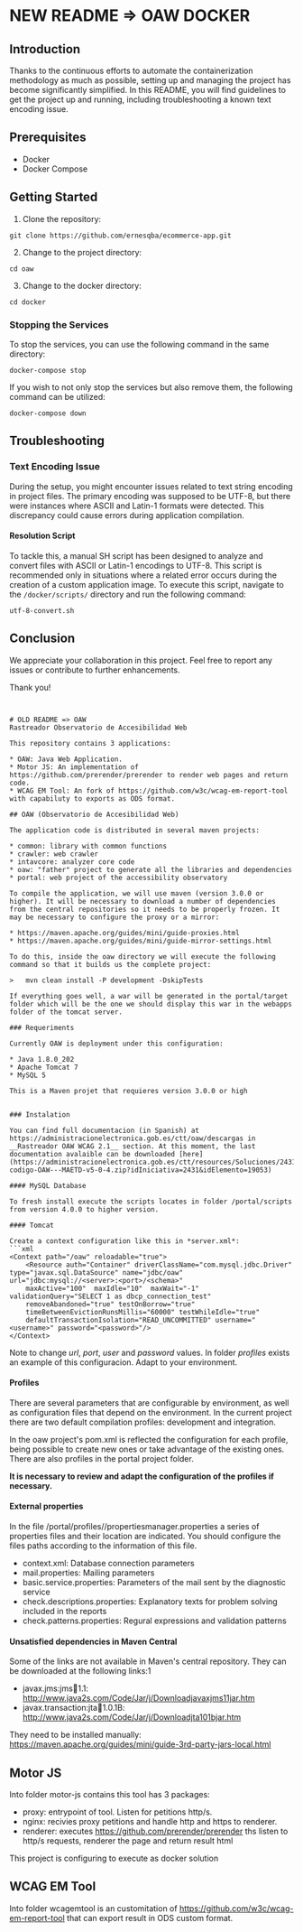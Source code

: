 # NEW README => OAW DOCKER

## Introduction

Thanks to the continuous efforts to automate the containerization methodology as much as possible, setting up and managing the project has become significantly simplified. In this README, you will find guidelines to get the project up and running, including troubleshooting a known text encoding issue.

## Prerequisites

- Docker
- Docker Compose

## Getting Started

1. Clone the repository:

```
git clone https://github.com/ernesqba/ecommerce-app.git
```

2. Change to the project directory:
```
cd oaw
```

3. Change to the docker directory:

```
cd docker
```

### Stopping the Services

To stop the services, you can use the following command in the same directory:

```
docker-compose stop
```

If you wish to not only stop the services but also remove them, the following command can be utilized:

```
docker-compose down
```

## Troubleshooting

### Text Encoding Issue

During the setup, you might encounter issues related to text string encoding in project files. The primary encoding was supposed to be UTF-8, but there were instances where ASCII and Latin-1 formats were detected. This discrepancy could cause errors during application compilation.

#### Resolution Script

To tackle this, a manual SH script has been designed to analyze and convert files with ASCII or Latin-1 encodings to UTF-8. This script is recommended only in situations where a related error occurs during the creation of a custom application image. To execute this script, navigate to the `/docker/scripts/` directory and run the following command:

```
utf-8-convert.sh
```

## Conclusion

We appreciate your collaboration in this project. Feel free to report any issues or contribute to further enhancements.

Thank you!
```


# OLD README => OAW
Rastreador Observatorio de Accesibilidad Web

This repository contains 3 applications:

* OAW: Java Web Application.
* Motor JS: An implementation of https://github.com/prerender/prerender to render web pages and return code.
* WCAG EM Tool: An fork of https://github.com/w3c/wcag-em-report-tool with capabiluty to exports as ODS format.

## OAW (Observatorio de Accesibilidad Web)

The application code is distributed in several maven projects:

* common: library with common functions
* crawler: web crawler
* intavcore: analyzer core code
* oaw: "father" project to generate all the libraries and dependencies
* portal: web project of the accessibility observatory

To compile the application, we will use maven (version 3.0.0 or higher). It will be necessary to download a number of dependencies from the central repositories so it needs to be properly frozen. It may be necessary to configure the proxy or a mirror:

* https://maven.apache.org/guides/mini/guide-proxies.html
* https://maven.apache.org/guides/mini/guide-mirror-settings.html

To do this, inside the oaw directory we will execute the following command so that it builds us the complete project:

>	mvn clean install -P development -DskipTests

If everything goes well, a war will be generated in the portal/target folder which will be the one we should display this war in the webapps folder of the tomcat server. 

### Requeriments

Currently OAW is deployment under this configuration:

* Java 1.8.0_202 
* Apache Tomcat 7
* MySQL 5

This is a Maven projet that requieres version 3.0.0 or high


### Instalation

You can find full documentacion (in Spanish) at https://administracionelectronica.gob.es/ctt/oaw/descargas in __Rastreador OAW WCAG 2.1__ section. At this moment, the last documentation avalaible can be downloaded [here](https://administracionelectronica.gob.es/ctt/resources/Soluciones/2431/Descargas/Liberacion-codigo-OAW---MAETD-v5-0-4.zip?idIniciativa=2431&idElemento=19053)

#### MySQL Database

To fresh install execute the scripts locates in folder /portal/scripts from version 4.0.0 to higher version.

#### Tomcat

Create a context configuration like this in *server.xml*:
```xml
<Context path="/oaw" reloadable="true">
    <Resource auth="Container" driverClassName="com.mysql.jdbc.Driver" type="javax.sql.DataSource" name="jdbc/oaw" url="jdbc:mysql://<server>:<port>/<schema>"
    maxActive="100"  maxIdle="10"  maxWait="-1" validationQuery="SELECT 1 as dbcp_connection_test"
    removeAbandoned="true" testOnBorrow="true"
    timeBetweenEvictionRunsMillis="60000" testWhileIdle="true"                                         
    defaultTransactionIsolation="READ_UNCOMMITTED" username="<username>" password="<password>"/>
</Context>
```
Note to change *url*, *port*, *user* and *password* values. In folder *profiles* exists an example of this configuracion. Adapt to your environment.


#### Profiles

There are several parameters that are configurable by environment, as well as configuration files that depend on the environment. In the current project there are two default compilation profiles: development and integration. 

In the oaw project's pom.xml is reflected the configuration for each profile, being possible to create new ones or take advantage of the existing ones. There are also profiles in the portal project folder. 

__It is necessary to review and adapt the configuration of the profiles if necessary.__

#### External properties

In the file /portal/profiles/<profile>/propertiesmanager.properties a series of properties files and their location are indicated. You should configure the files paths according to the information of this file.

* context.xml: Database connection parameters
* mail.properties: Mailing parameters
* basic.service.properties: Parameters of the mail sent by the diagnostic service
* check.descriptions.properties: Explanatory texts for problem solving included in the reports
* check.patterns.properties: Regural expressions and validation patterns


#### Unsatisfied dependencies  in Maven Central

Some of the links are not available in Maven's central repository. They can be downloaded at the following links:1

* javax.jms:jms:jar:1.1: http://www.java2s.com/Code/Jar/j/Downloadjavaxjms11jar.htm
* javax.transaction:jta:jar:1.0.1B: http://www.java2s.com/Code/Jar/j/Downloadjta101bjar.htm

They need to be installed manually: https://maven.apache.org/guides/mini/guide-3rd-party-jars-local.html 

## Motor JS

Into folder motor-js contains this tool has 3 packages:

* proxy: entrypoint of tool. Listen for petitions http/s.
* nginx: recivies proxy petitions and handle http and https to renderer.
* renderer: executes https://github.com/prerender/prerender ths listen to http/s requests, renderer the page and return result html

This project is configuring to execute as docker solution

## WCAG EM Tool

Into folder wcagemtool is an customitation of https://github.com/w3c/wcag-em-report-tool that can export result in ODS custom format.


